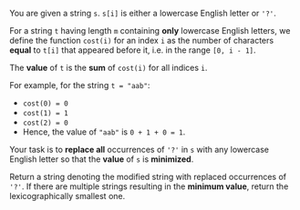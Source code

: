 You are given a string `s`. `s[i]` is either a lowercase English letter or `'?'`.

For a string `t` having length `m` containing **only** lowercase English letters, we define the function `cost(i)` for an index `i` as the number of characters **equal** to `t[i]` that appeared before it, i.e. in the range `[0, i - 1]`.

The **value** of `t` is the **sum** of `cost(i)` for all indices `i`.

For example, for the string `t = "aab"`:

- `cost(0) = 0`
- `cost(1) = 1`
- `cost(2) = 0`
- Hence, the value of `"aab"` is `0 + 1 + 0 = 1`.

Your task is to **replace all** occurrences of `'?'` in `s` with any lowercase English letter so that the **value** of `s` is **minimized**.

Return a string denoting the modified string with replaced occurrences of `'?'`. If there are multiple strings resulting in the **minimum value**, return the lexicographically smallest one.